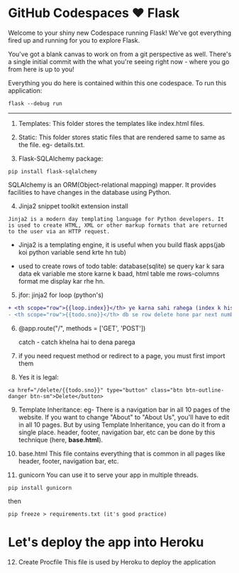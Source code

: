 # GitHub Codespaces ♥️ Flask

Welcome to your shiny new Codespace running Flask! We've got everything fired up and running for you to explore Flask.

You've got a blank canvas to work on from a git perspective as well. There's a single initial commit with the what you're seeing right now - where you go from here is up to you!

Everything you do here is contained within this one codespace.
To run this application:

```
flask --debug run
```
----

1. Templates: This folder stores the templates like index.html files.

2. Static: This folder stores static files that are rendered same to same as the file. eg- details.txt.

3. Flask-SQLAlchemy package:
```
pip install flask-sqlalchemy
```
SQLAlchemy is an ORM(Object-relational mapping) mapper. It provides facilities to have changes in the database using Python.

4. Jinja2 snippet toolkit extension install
```
Jinja2 is a modern day templating language for Python developers. It is used to create HTML, XML or other markup formats that are returned to the user via an HTTP request.
```
- Jinja2 is a templating engine, it is useful when you build flask apps(jab koi python variable send krte hn tub)

- used to create rows of todo table:
database(sqlite) se query kar k sara data ek variable me store karne k baad, html table me rows-columns format me display kar rhe hn.

5. jfor: jinja2 for loop (python's)

```diff
+ <th scope="row">{{loop.index}}</th> ye karna sahi rahega (index k hisaab se serial no show krega)
- <th scope="row">{{todo.sno}}</th> db se row delete hone par next number se show krega
```

6. @app.route("/", methods = ['GET', 'POST']) 

    catch - catch khelna hai to dena parega

7. if you need request method or redirect to a page, you must first import them

8. Yes it is legal:
```
<a href="/delete/{{todo.sno}}" type="button" class="btn btn-outline-danger btn-sm">Delete</button>
```

9. Template Inheritance:
eg- There is a navigation bar in all 10 pages of the website. If you want to change "About" to "About Us", you'll have to edit in all 10 pages. 
But by using Template Inheritance, you can do it from a single place.
header, footer, navigation bar, etc can be done by this technique (here, <b>base.html</b>).

10. base.html
This file contains everything that is common in all pages like header, footer, navigation bar, etc.

11. gunicorn
You can use it to serve your app in multiple threads.
```
pip install gunicorn
```

then

```
pip freeze > requirements.txt (it's good practice)
```
# Let's deploy the app into Heroku

12. Create Procfile 
This file is used by Heroku to deploy the application